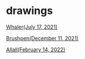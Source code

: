 # drawings
[Whaler(July 17, 2021)](https://github.com/beavisulochka/beavisulochka.github.io/issues/1#issue-1186755055)

[Brushpen(December 11, 2021)](https://github.com/beavisulochka/beavisulochka.github.io/issues/3#issue-1186804738)

[Allall(February 14, 2022)](https://github.com/beavisulochka/beavisulochka.github.io/issues/2#issue-1186802614)
